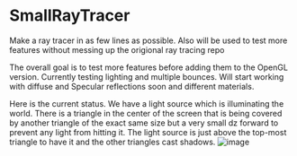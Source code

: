 # SmallRayTracer
Make a ray tracer in as few lines as possible. Also will be used to test more features without messing up the origional ray tracing repo

The overall goal is to test more features before adding them to the OpenGL version. Currently testing lighting and multiple bounces. 
Will start working with diffuse and Specular reflections soon and different materials. 

Here is the current status. We have a light source which is illuminating the world. There is a triangle in the center of the screen that is being covered by another triangle of the exact same size but a very small dz forward to prevent any light from hitting it. The light source is just above the top-most triangle to have it and the other triangles cast shadows. 
![image](https://github.com/Expasito/SmallRayTracer/assets/93100379/0c883738-0c4e-4ffa-ac5c-c3171c03c1b8)

